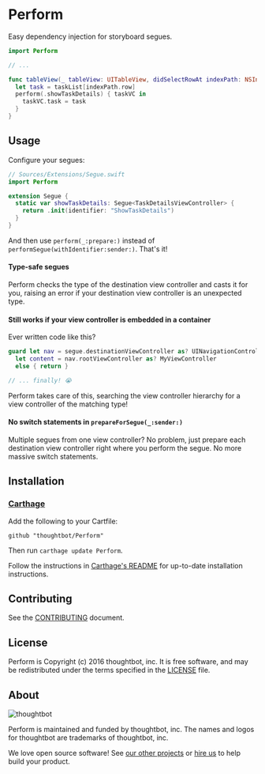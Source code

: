 # Perform

Easy dependency injection for storyboard segues.

```swift
import Perform

// ...

func tableView(_ tableView: UITableView, didSelectRowAt indexPath: NSIndexPath) {
  let task = taskList[indexPath.row]
  perform(.showTaskDetails) { taskVC in
    taskVC.task = task
  }
}
```

## Usage

Configure your segues:

```swift
// Sources/Extensions/Segue.swift
import Perform

extension Segue {
  static var showTaskDetails: Segue<TaskDetailsViewController> {
    return .init(identifier: "ShowTaskDetails")
  }
}
```

And then use `perform(_:prepare:)` instead of `performSegue(withIdentifier:sender:)`.
That's it!

#### Type-safe segues

Perform checks the type of the destination view controller and casts it for you,
raising an error if your destination view controller is an unexpected type.

#### Still works if your view controller is embedded in a container

Ever written code like this?

```swift
guard let nav = segue.destinationViewController as? UINavigationController,
  let content = nav.rootViewController as? MyViewController
  else { return }

// ... finally! 😭
```

Perform takes care of this, searching the view controller hierarchy for a view
controller of the matching type!

#### No switch statements in `prepareForSegue(_:sender:)`

Multiple segues from one view controller? No problem, just prepare each
destination view controller right where you perform the segue. No more massive
switch statements.

## Installation

### [Carthage][carthage-home]

Add the following to your Cartfile:

```
github "thoughtbot/Perform"
```

Then run `carthage update Perform`.

Follow the instructions in [Carthage's README][carthage-readme] for up-to-date
installation instructions.

  [carthage-home]: https://github.com/Carthage/Carthage
  [carthage-readme]: https://github.com/Carthage/Carthage#adding-frameworks-to-an-application

## Contributing

See the [CONTRIBUTING][] document.

  [CONTRIBUTING]: CONTRIBUTING.md

## License

Perform is Copyright (c) 2016 thoughtbot, inc.
It is free software, and may be redistributed
under the terms specified in the [LICENSE] file.

  [LICENSE]: LICENSE

## About

![thoughtbot](https://thoughtbot.com/logo.png)

Perform is maintained and funded by thoughtbot, inc.
The names and logos for thoughtbot are trademarks of thoughtbot, inc.

We love open source software!
See [our other projects][community]
or [hire us][hire] to help build your product.

  [community]: https://thoughtbot.com/community?utm_source=github
  [hire]: https://thoughtbot.com/hire-us?utm_source=github
